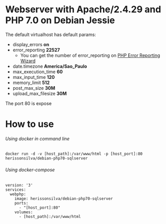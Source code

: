 # Webserver with Apache/2.4.29 and PHP 7.0 on Debian Jessie

The default virtualhost has default params:
- display_errors **on**
- error_reporting **22527**
  - You can get the number of error_reporting on [PHP Error Reporting Wizard](http://www.bx.com.au/tools/ultimate-php-error-reporting-wizard)
- date.timezone **America/Sao_Paulo**
- max_execution_time **60**
- max_input_time **120**
- memory_limit **512**
- post_max_size **30M**
- upload_max_filesize **30M**

The port 80 is expose

# How to use
###### Using docker in command line
```
docker run -d -v [host_path]:/var/www/html -p [host_port]:80 herissonsilva/debian-php70-sqlserver
```

###### Using docker-compose
```
version: '3'
services:
  webphp:
    image: herissonsilva/debian-php70-sqlserver
    ports:
      - "[host_port]:80"
    volumes:
      - [host_path]:/var/www/html

```